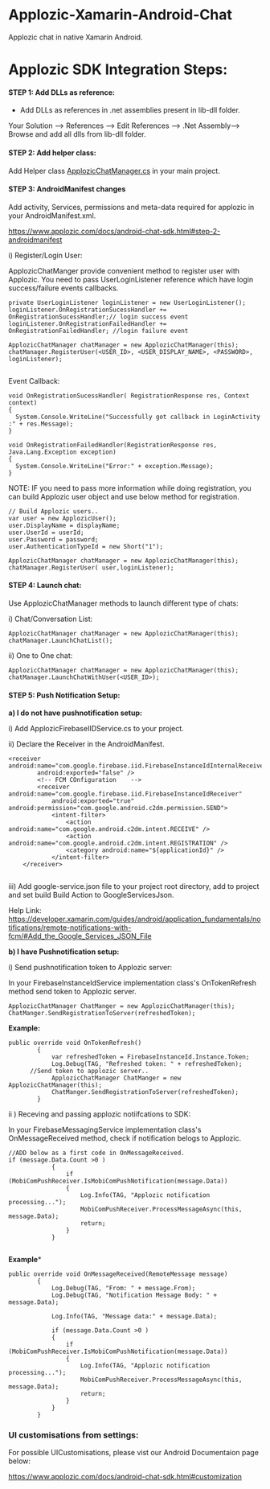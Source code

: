 
# Applozic-Xamarin-Android-Chat
Applozic chat in native Xamarin Android.


# Applozic SDK Integration Steps:

#### STEP 1: Add DLLs as reference:

- Add DLLs as references in .net assemblies present in lib-dll folder.

 Your Solution --> References --> Edit References --> .Net Assembly--> Browse and add all dlls from lib-dll folder.
 

#### STEP 2: Add helper class:

Add Helper class [ApplozicChatManager.cs](https://raw.githubusercontent.com/adarshmishra/applozic-xamarin-android/master/ApplozicChat/ApplozicChat/ApplozicChatManager.cs) in your main project. 

#### STEP 3: AndroidManifest changes 

Add activity, Services, permissions and meta-data required for applozic in your AndroidManifest.xml. 

https://www.applozic.com/docs/android-chat-sdk.html#step-2-androidmanifest

i) Register/Login User:

ApplozicChatManger provide convenient method to register user with Applozic. You need to pass UserLoginListener reference which have login success/failure events callbacks.

```    
private UserLoginListener loginListener = new UserLoginListener();
loginListener.OnRegistrationSucessHandler += OnRegistrationSucessHandler;// login success event
loginListener.OnRegistrationFailedHandler += OnRegistrationFailedHandler; //login failure event

ApplozicChatManager chatManager = new ApplozicChatManager(this);
chatManager.RegisterUser(<USER_ID>, <USER_DISPLAY_NAME>, <PASSWORD>, loginListener);
  
```
Event Callback:

```
void OnRegistrationSucessHandler( RegistrationResponse res, Context context)
{
  System.Console.WriteLine("Successfully got callback in LoginActivity :" + res.Message);
}
```

```
void OnRegistrationFailedHandler(RegistrationResponse res, Java.Lang.Exception exception)
{
  System.Console.WriteLine("Error:" + exception.Message);
}
```


NOTE: IF you need to pass more information while doing registration, you can build Applozic user object and use below method for registration.

```
// Build Applozic users..
var user = new ApplozicUser();
user.DisplayName = displayName;
user.UserId = userId;
user.Password = password;
user.AuthenticationTypeId = new Short("1");

ApplozicChatManager chatManager = new ApplozicChatManager(this);
chatManager.RegisterUser( user,loginListener);
```
#### STEP 4: Launch chat:

Use ApplozicChatManager methods to launch different type of chats:

i) Chat/Conversation List:

```
ApplozicChatManager chatManager = new ApplozicChatManager(this);
chatManager.LaunchChatList();

```

ii) One to One chat:

```
ApplozicChatManager chatManager = new ApplozicChatManager(this);
chatManager.LaunchChatWithUser(<USER_ID>);

```

#### STEP 5: Push Notification Setup:

**a) I do not have pushnotification setup:**

 i) Add ApplozicFirebaseIIDService.cs to your project.

ii) Declare the Receiver in the AndroidManifest.
```
<receiver android:name="com.google.firebase.iid.FirebaseInstanceIdInternalReceiver" 
		android:exported="false" />
		<!-- FCM COnfiguration    -->
		<receiver android:name="com.google.firebase.iid.FirebaseInstanceIdReceiver" 
			android:exported="true" android:permission="com.google.android.c2dm.permission.SEND">
			<intent-filter>
				<action android:name="com.google.android.c2dm.intent.RECEIVE" />
				<action android:name="com.google.android.c2dm.intent.REGISTRATION" />
				<category android:name="${applicationId}" />
			</intent-filter>
	</receiver>
    
```

iii) Add google-service.json file to your project root directory, add to project and set build Build Action to GoogleServicesJson. 

Help Link: https://developer.xamarin.com/guides/android/application_fundamentals/notifications/remote-notifications-with-fcm/#Add_the_Google_Services_JSON_File



**b) I have Pushnotification setup:**

i) Send pushnotification token to Applozic server:

In your FirebaseInstanceIdService implementation class's OnTokenRefresh method send token to Applozic server. 

```
ApplozicChatManager ChatManger = new ApplozicChatManager(this);
ChatManger.SendRegistrationToServer(refreshedToken);

```
**Example:**
```
public override void OnTokenRefresh()
		{
			var refreshedToken = FirebaseInstanceId.Instance.Token;
			Log.Debug(TAG, "Refreshed token: " + refreshedToken);
      //Send token to applozic server..
			ApplozicChatManager ChatManger = new ApplozicChatManager(this);
			ChatManger.SendRegistrationToServer(refreshedToken);
		}
```

ii ) Receving and passing applozic notiifcations to SDK:

In your FirebaseMessagingService implementation class's OnMessageReceived method, check if notification belogs to Applozic.

```
//ADD below as a first code in OnMessageReceived.
if (message.Data.Count >0 )
			{
				if (MobiComPushReceiver.IsMobiComPushNotification(message.Data))
				{
					Log.Info(TAG, "Applozic notification processing...");
					MobiComPushReceiver.ProcessMessageAsync(this, message.Data);
					return;
				}
			}
      
```

**Example***

```
public override void OnMessageReceived(RemoteMessage message)
		{
			Log.Debug(TAG, "From: " + message.From);
			Log.Debug(TAG, "Notification Message Body: " + message.Data);

			Log.Info(TAG, "Message data:" + message.Data);

			if (message.Data.Count >0 )
			{
				if (MobiComPushReceiver.IsMobiComPushNotification(message.Data))
				{
					Log.Info(TAG, "Applozic notification processing...");
					MobiComPushReceiver.ProcessMessageAsync(this, message.Data);
					return;
				}
			}
		}
```

### UI customisations from settings:

For possible UICustomisations, please vist our Android Documentaion page below:

https://www.applozic.com/docs/android-chat-sdk.html#customization
